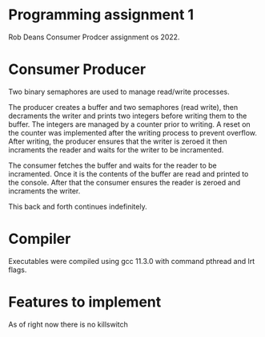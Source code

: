 # Programming assignment 1

Rob Deans Consumer Prodcer assignment os 2022.

# Consumer Producer

Two binary semaphores are used to manage read/write processes. 

The producer creates a buffer and two semaphores (read write), then decraments the writer and prints two integers before writing them to the buffer. The integers are managed by a counter prior to writing. A reset on the counter was implemented after the writing process to prevent overflow. After writing, the producer ensures that the writer is zeroed it then incraments the reader and waits for the writer to be incramented. 


The consumer fetches the buffer and waits for the reader to be incramented. Once it is the contents of the buffer are read and printed to the console. After that the consumer ensures the reader is zeroed and incraments the writer.

This back and forth continues indefinitely.

# Compiler
Executables were compiled using gcc 11.3.0 with command pthread and lrt flags. 

# Features to implement
As of right now there is no killswitch